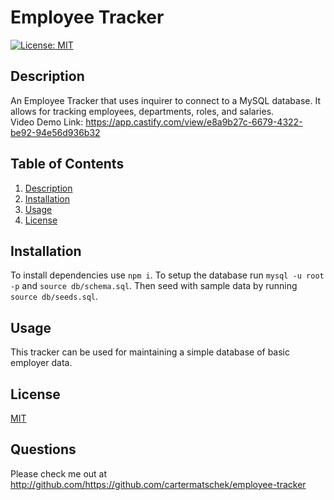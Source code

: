 # Employee Tracker
  [![License: MIT](https://img.shields.io/badge/License-MIT-yellow.svg)](https://opensource.org/licenses/MIT)
  ## Description
  An Employee Tracker that uses inquirer to connect to a MySQL database. It allows for tracking employees, departments, roles, and salaries.  
  Video Demo Link: https://app.castify.com/view/e8a9b27c-6679-4322-be92-94e56d936b32
  ## Table of Contents
  1. [Description](#description)
  2. [Installation](#installation)
  3. [Usage](#usage)
  4. [License](#license)
  ## Installation
  To install dependencies use ```npm i```. To setup the database run ```mysql -u root -p``` and ```source db/schema.sql```. Then seed with sample data by running ```source db/seeds.sql```.
  ## Usage
  This tracker can be used for maintaining a simple database of basic employer data.
  ## License
  [MIT](https://choosealicense.com/licenses/mit/)
  ## Questions
  Please check me out at http://github.com/https://github.com/cartermatschek/employee-tracker
  <br/>
  
